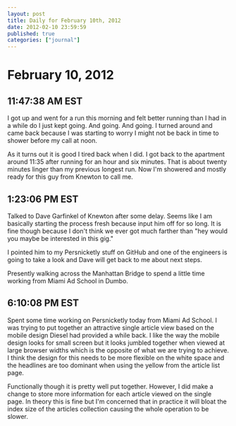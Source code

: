 ```yaml
---
layout: post
title: Daily for February 10th, 2012
date: 2012-02-10 23:59:59
published: true
categories: ["journal"]
---
```

 
# February 10, 2012

## 11:47:38 AM EST

I got up and went for a run this morning and felt better running than I had in a while do I just kept going. And going. And going. I turned around and came back because I was starting to worry I might not be back in time to shower before my call at noon. 

As it turns out it is good I tired back when I did. I got back to the apartment around 11:35 after running for an hour and six minutes. That is about twenty minutes linger than my previous longest run. Now I'm showered and mostly ready for this guy from Knewton to call me. 

## 1:23:06 PM EST

Talked to Dave Garfinkel of Knewton after some delay. Seems like I am basically starting the process fresh because input him off for so long. It is fine though because I don't think we ever got much farther than "hey would you maybe be interested in this gig."

I pointed him to my Persnicketly stuff on GitHub and one of the engineers is going to take a look and Dave will get back to me about next steps. 

Presently walking across the Manhattan Bridge to spend a little time working from Miami Ad School in Dumbo. 

## 6:10:08 PM EST

Spent some time working on Persnicketly today from Miami Ad School. I was trying to put together an attractive single article view based on the mobile design Diesel had provided a while back. I like the way the mobile design looks for small screen but it looks jumbled together when viewed at large browser widths which is the opposite of what we are trying to achieve. I think the design for this needs to be more flexible on the white space and the headlines are too dominant when using the yellow from the article list page.

Functionally though it is pretty well put together. However, I did make a change to store more information for each article viewed on the single page. In theory this is fine but I'm concerned that in practice it will bloat the index size of the articles collection causing the whole operation to be slower.